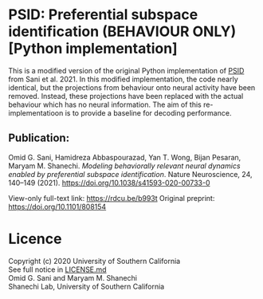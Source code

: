 # PSID: Preferential subspace identification (BEHAVIOUR ONLY) <br/> [Python implementation]

This is a modified version of the original Python implementation of [PSID](https://github.com/ShanechiLab/PyPSID) from Sani et al. 2021. In this modified implementation, the code nearly identical, but the projections from behaviour onto neural activity have been removed. Instead, these projections have been replaced with the actual behaviour which has no neural information. The aim of this re-implementatioon is to provide a baseline for decoding performance.


## Publication: 
Omid G. Sani, Hamidreza Abbaspourazad, Yan T. Wong, Bijan Pesaran, Maryam M. Shanechi. *Modeling behaviorally relevant neural dynamics enabled by preferential subspace identification*. Nature Neuroscience, 24, 140–149 (2021). https://doi.org/10.1038/s41593-020-00733-0

View-only full-text link: https://rdcu.be/b993t
Original preprint: https://doi.org/10.1101/808154

# Licence
Copyright (c) 2020 University of Southern California  
See full notice in [LICENSE.md](https://github.com/ShanechiLab/PyPSID/blob/main/LICENSE.md)  
Omid G. Sani and Maryam M. Shanechi  
Shanechi Lab, University of Southern California
